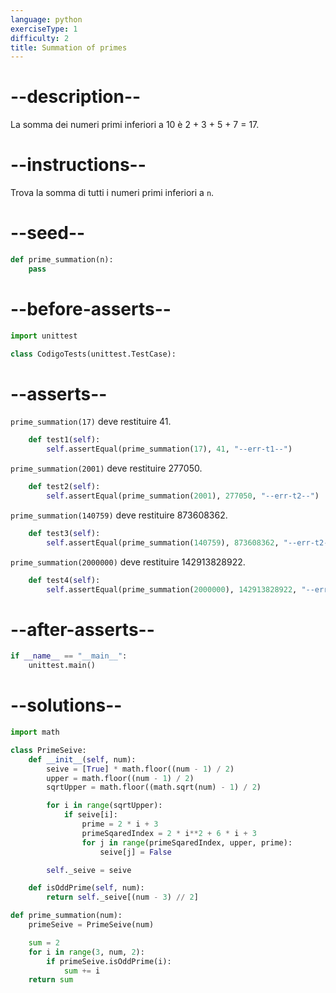 ```yaml
---
language: python
exerciseType: 1
difficulty: 2
title: Summation of primes
---
```


# --description--

La somma dei numeri primi inferiori a 10 è 2 + 3 + 5 + 7 = 17.

# --instructions--

Trova la somma di tutti i numeri primi inferiori a `n`.

# --seed--

```python
def prime_summation(n):
    pass
```

# --before-asserts--

```python
import unittest

class CodigoTests(unittest.TestCase):
```

# --asserts--

`prime_summation(17)` deve restituire 41.

```python
    def test1(self):
        self.assertEqual(prime_summation(17), 41, "--err-t1--")
```

`prime_summation(2001)` deve restituire 277050.

```python
    def test2(self):
        self.assertEqual(prime_summation(2001), 277050, "--err-t2--")
```

`prime_summation(140759)` deve restituire 873608362.

```python
    def test3(self):
        self.assertEqual(prime_summation(140759), 873608362, "--err-t2--")
```

`prime_summation(2000000)` deve restituire 142913828922.

```python
    def test4(self):
        self.assertEqual(prime_summation(2000000), 142913828922, "--err-t4--")
```

# --after-asserts--

```python
if __name__ == "__main__":
    unittest.main()
```

# --solutions--

```python
import math

class PrimeSeive:
    def __init__(self, num):
        seive = [True] * math.floor((num - 1) / 2)
        upper = math.floor((num - 1) / 2)
        sqrtUpper = math.floor((math.sqrt(num) - 1) / 2)

        for i in range(sqrtUpper):
            if seive[i]:
                prime = 2 * i + 3
                primeSqaredIndex = 2 * i**2 + 6 * i + 3
                for j in range(primeSqaredIndex, upper, prime):
                    seive[j] = False

        self._seive = seive

    def isOddPrime(self, num):
        return self._seive[(num - 3) // 2]

def prime_summation(num):
    primeSeive = PrimeSeive(num)

    sum = 2
    for i in range(3, num, 2):
        if primeSeive.isOddPrime(i):
            sum += i
    return sum
```
